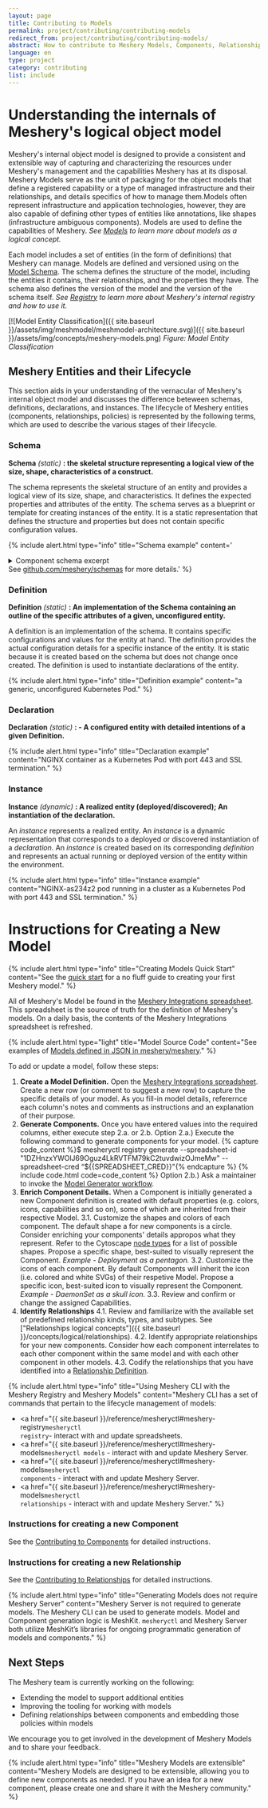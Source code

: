 ```yaml
---
layout: page
title: Contributing to Models
permalink: project/contributing/contributing-models
redirect_from: project/contributing/contributing-models/
abstract: How to contribute to Meshery Models, Components, Relationships, Policies...
language: en
type: project
category: contributing
list: include
---
```


<!-- Concepts for which docs needs to be updated: -->
<!-- Scopes - What they mean to contributors/expand on which takes precedence?
1. Which policies get loaded?
   1. What policies are loaded by default?
   2. What happens in conflict?
2. What controls are exposed to model contributors?
3. Are there any global Meshery defaults (can user change them?) 
4. Instructions for Creating a New Connection
5. Instructions for Creating a New Component -->

# Understanding the internals of Meshery's logical object model

Meshery's internal object model is designed to provide a consistent and extensible way of capturing and characterizing the resources under Meshery's management and the capabilities Meshery has at its disposal. Meshery Models serve as the unit of packaging for the object models that define a registered capability or a type of managed infrastructure and their relationships, and details specifics of how to manage them.Models often represent infrastructure and application technologies, however, they are also capable of defining other types of entities like annotations, like shapes (infrastructure ambiguous components). Models are used to define the capabilities of Meshery. _See [Models]({{site.baseurl}}/concepts/logical/models) to learn more about models as a logical concept._

Each model includes a set of entities (in the form of definitions) that Meshery can manage. Models are defined and versioned using on the [Model Schema](https://github.com/meshery/schemas/blob/master/schemas/constructs/openapi/meshmodels.yml). The schema defines the structure of the model, including the entities it contains, their relationships, and the properties they have. The schema also defines the version of the model and the version of the schema itself. _See [Registry]({{site.baseurl}}/concepts/logical/registry) to learn more about Meshery's internal registry and how to use it._

[![Model Entity Classification]({{ site.baseurl }}/assets/img/meshmodel/meshmodel-architecture.svg)]({{ site.baseurl }}/assets/img/concepts/meshery-models.png)
_Figure: Model Entity Classification_

## Meshery Entities and their Lifecycle

This section aids in your understanding of the vernacular of Meshery's internal object model and discusses the difference beteween schemas, definitions, declarations, and instances. The lifecycle of Meshery entities (components, relationships, policies) is represented by the following terms, which are used to describe the various stages of their lifecycle.

### Schema

**Schema** _(static)_ **: the skeletal structure representing a logical view of the size, shape, characteristics of a construct.**

The schema represents the skeletal structure of an entity and provides a logical view of its size, shape, and characteristics. It defines the expected properties and attributes of the entity. The schema serves as a blueprint or template for creating instances of the entity. It is a static representation that defines the structure and properties but does not contain specific configuration values.

{% include alert.html type="info" title="Schema example" content='<details><summary>Component schema excerpt</summary><pre> {
"$id": "https://schemas.meshery.io/component.json",
  "$schema": "<http://json-schema.org/draft-07/schema#>",
"description": "Components are the atomic units for designing infrastructure. Learn more at <https://docs.meshery.io/concepts/components>",
"required": [
"apiVersion",
"kind",
"schema",
"model"
],
"additionalProperties": false,
"type": "object",
"properties": {
"apiVersion": {
"type": "string",
"description": "API Version of the component."
},
"kind": {
"type": "string",
"description": "Kind of the component."
.
.
.

</pre></details> See <a href="https://github.com/meshery/schemas">github.com/meshery/schemas</a> for more details.' %}

### Definition

**Definition** _(static)_ **: An implementation of the Schema containing an outline of the specific attributes of a given, unconfigured entity.**

A definition is an implementation of the schema. It contains specific configurations and values for the entity at hand. The definition provides the actual configuration details for a specific instance of the entity. It is static because it is created based on the schema but does not change once created. The definition is used to instantiate declarations of the entity.

{% include alert.html type="info" title="Definition example" content="a generic, unconfigured Kubernetes Pod." %}

### Declaration

**Declaration** _(static)_ **: - A configured entity with detailed intentions of a given Definition.**

{% include alert.html type="info" title="Declaration example" content="NGINX container as a Kubernetes Pod with port 443 and SSL termination." %}

### Instance

**Instance** _(dynamic)_ **: A realized entity (deployed/discovered); An instantiation of the declaration.**

An _instance_ represents a realized entity. An _instance_ is a dynamic representation that corresponds to a deployed or discovered instantiation of a _declaration_. An _instance_ is created based on its corresponding _definition_ and represents an actual running or deployed version of the entity within the environment.

{% include alert.html type="info" title="Instance example" content="NGINX-as234z2 pod running in a cluster as a Kubernetes Pod with port 443 and SSL termination." %}

# Instructions for Creating a New Model

{% include alert.html type="info" title="Creating Models Quick Start" content="See the <a href='/project/contributing/contributing-models-quick-start'>quick start</a> for a no fluff guide to creating your first Meshery model." %}

All of Meshery's Model be found in the <a href='https://docs.google.com/spreadsheets/d/1DZHnzxYWOlJ69Oguz4LkRVTFM79kC2tuvdwizOJmeMw/edit#'>Meshery Integrations spreadsheet</a>. This spreadsheet is the source of truth for the definition of Meshery's models. On a daily basis, the contents of the Meshery Integrations spreadsheet is refreshed.

{% include alert.html type="light" title="Model Source Code" content="See examples of <a href='https://github.com/meshery/meshery/tree/master/server/meshmodel'>Models defined in JSON in meshery/meshery</a>." %}

To add or update a model, follow these steps:

1. **Create a Model Definition.**
Open the <a href='https://docs.google.com/spreadsheets/d/1DZHnzxYWOlJ69Oguz4LkRVTFM79kC2tuvdwizOJmeMw/edit#'>Meshery Integrations spreadsheet</a>. Create a new row (or comment to suggest a new row) to capture the specific details of your model. As you fill-in model details, referernce each column's notes and comments as instructions and an explanation of their purpose.
2. **Generate Components.**
Once you have entered values into the required columns, either execute step 2.a. or 2.b.
    Option 2.a.) Execute the following command to generate components for your model.
{% capture code_content %}$ mesheryctl registry generate --spreadsheet-id "1DZHnzxYWOlJ69Oguz4LkRVTFM79kC2tuvdwizOJmeMw" --spreadsheet-cred “${{SPREADSHEET_CRED}}"{% endcapture %}
 {% include code.html code=code_content %}
    Option 2.b.) Ask a maintainer to invoke the [Model Generator workflow](https://github.com/meshery/meshery/actions/workflows/model-generator.yml).
3. **Enrich Component Details.**
When a Component is initially generated a new Component definition is created with default properties (e.g. colors, icons, capabilities and so on), some of which are inherited from their respective Model. 
    3.1. Customize the shapes and colors of each component. The default shape a for new components is a circle. Consider enriching your components' details appropos what they represent. Refer to the Cytoscape [node types](https://js.cytoscape.org/demos/node-types/) for a list of possible shapes. Propose a specific shape, best-suited to visually represent the Component. _Example - Deployment as a pentagon._
    3.2. Customize the icons of each component. By default Components will inherit the icon (i.e. colored and white SVGs) of their respetive Model. Propose a specific icon, best-suited icon to visually represent the Component. _Example - DaemonSet as a skull icon._
    3.3. Review and confirm or change the assigned Capabilities. 
4. **Identify Relationships**
    4.1. Review and familiarize with the available set of predefined relationship kinds, types, and subtypes. See ["Relationships logical concepts"]({{ site.baseurl }}/concepts/logical/relationships).
    4.2. Identify appropriate relationships for your new components. Consider how each component interrelates to each other component within the same model and with each other component in other models.
    4.3. Codify the relationships that you have identified into a [Relationship Definition](#definition).
   

{% include alert.html type="info" title="Using Meshery CLI with the Meshery Registry and Meshery Models" content="Meshery CLI has a set of commands that pertain to the lifecycle management of models:

- <a href="{{ site.baseurl }}/reference/mesheryctl#meshery-registry<code>mesheryctl registry</code></a>- interact with and update spreadsheets.
- <a href="{{ site.baseurl }}/reference/mesheryctl#meshery-models<code>mesheryctl models</code></a> - interact with and update Meshery Server. 
- <a href="{{ site.baseurl }}/reference/mesheryctl#meshery-models<code>mesheryctl components</code></a> - interact with and update Meshery Server. 
- <a href="{{ site.baseurl }}/reference/mesheryctl#meshery-models<code>mesheryctl relationships</code></a> - interact with and update Meshery Server." %}


### Instructions for creating a new Component

See the [Contributing to Components]({{site.baseurl}}/project/contributing/contributing-components) for detailed instructions.

### Instructions for creating a new Relationship

See the [Contributing to Relationships]({{site.baseurl}}/project/contributing/contributing-relationships) for detailed instructions.

{% include alert.html type="info" title="Generating Models does not require Meshery Server" content="Meshery Server is not required to generate models. The Meshery CLI can be used to generate models. Model and Component generation logic is MeshKit. `mesheryctl` and Meshery Server both utilize MeshKit’s libraries for ongoing programmatic generation of models and components." %}


<!-- ### Instructions for Creating a New Connection

### Managed and Unmanaged Connections

Each Meshery Model can contain one more ConnectionDefinitions (files), each Definition representing one Connection, and also, (as a matter of convenience multiple Connections can be described in the same ConnectionDefinition file).

Connections can be:

1. a ConnectionDefinition based Meshery's [Connection Schema](https://github.com/meshery/schemas/) with hand-curated Connection attributes.
2. a custom ConnectionDefinition based Meshery's Connection Schema that references an existing Component within the same Model. -->

## Next Steps

The Meshery team is currently working on the following:

* Extending the model to support additional entities
* Improving the tooling for working with models
* Defining relationships between components and embedding those policies within models

We encourage you to get involved in the development of Meshery Models and to share your feedback.
  
  {% include alert.html type="info" title="Meshery Models are extensible" content="Meshery Models are designed to be extensible, allowing you to define new components as needed. If you have an idea for a new component, please create one and share it with the Meshery community." %}

